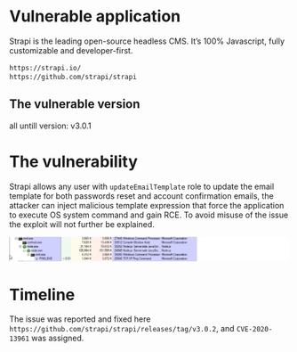 Vulnerable application
======================
Strapi is the leading open-source headless CMS. It’s 100% Javascript, fully customizable and developer-first.
```
https://strapi.io/
https://github.com/strapi/strapi
```
The vulnerable version
-----------------------
all untill version: v3.0.1

The vulnerability
=================
Strapi allows any user with ```updateEmailTemplate``` role to update the email template for both passwords reset and account confirmation emails, the attacker can inject malicious template expression that force the application to execute OS system command and gain RCE.
To avoid misuse of the issue the exploit will not further be explained.

![Alt text](rce.png?raw=true)

Timeline
========
The issue was reported and fixed here ```https://github.com/strapi/strapi/releases/tag/v3.0.2```, and ```CVE-2020-13961``` was assigned.

